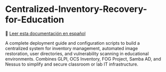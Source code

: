 # Centralized-Inventory-Recovery-for-Education

📖 [Leer esta documentación en español](README-es.md)


A complete deployment guide and configuration scripts to build a centralized system for inventory management, automated image restoration, user directories, and vulnerability scanning in educational environments. Combines GLPI, OCS Inventory, FOG Project, Samba AD, and Nessus to simplify and secure classroom or lab IT infrastructure.
